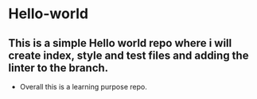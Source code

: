 # Hello-world
## This is a simple Hello world repo where i will create index, style and test files and adding the linter to the branch.
- Overall this is a learning purpose repo.
